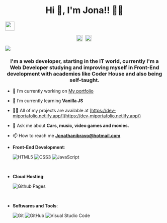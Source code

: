 <h1 align="center">Hi 👋, I'm Jona!! 🧑‍💻</h1> <img src="https://github.com/TheDudeThatCode/TheDudeThatCode/blob/master/Assets/Hi.gif" width="29px">
<p align="center">
<a href="[https://twitter.com/apoorv__tyagi](https://twitter.com/jonathanibravo)" target="blank"><img align="center" src="https://cdn.jsdelivr.net/npm/simple-icons@3.0.1/icons/twitter.svg" alt="apoorv__tyagi" height="20" width="20" /></a>&nbsp;
<a href="https://linkedin.com/in/jonathanibravo/" target="blank"><img align="center" src="https://cdn.jsdelivr.net/npm/simple-icons@3.0.1/icons/linkedin.svg" alt="apoorvtyagi" height="20" width="20" /></a>&nbsp
</p>

![]([https://camo.githubusercontent.com/992babdffd8c74a1502de375fbdf7e4d54773242/68747470733a2f2f6d656469612e67697068792e636f6d2f6d656469612f53576f536b4e36447854737a71494b4571762f67697068792e676966](https://github.com/JonathanIBravo/Jonathanibravo/blob/main/%C2%A1bienvenido%20peque%C3%B1%C3%ADn!.jpg))

<h3 align="center">I'm a web developer, starting in the IT world, currently I'm a Web Developer studying and improving myself in Front-End development with academies like Coder House and also being self-taught.</h3>

- 🔭 I’m currently working on [My portfolio](https://jonathanibravo.github.io/mi-portafolio/)

- 🌱 I’m currently learning **Vanilla JS**

- 👨‍💻 All of my projects are available at [https://dev-miportafolio.netlify.app/](https://dev-miportafolio.netlify.app/)

- 💬 Ask me about **Cars, music, video games and movies.**

- 📫 How to reach me **Jonathanibravo@hotmail.com**

- **Front-End Development**:

   ![HTML5](https://img.shields.io/badge/HTML5%20-%23E34F26.svg?style=for-the-badge&logo=html5&logoColor=white)
   ![CSS3](https://img.shields.io/badge/CSS%20-%231572B6.svg?style=for-the-badge&logo=css3&logoColor=white)
   ![JavaScript](https://img.shields.io/badge/JavaScript%20-%23F7DF1E.svg?style=for-the-badge&logo=javascript&logoColor=black)

<br>

- **Cloud Hosting**:

    ![Github Pages](https://img.shields.io/badge/GitHub%20Pages-%23327FC7.svg?style=for-the-badge&logo=github&logoColor=white)
    
<br>

- **Softwares and Tools**:

    ![Git](https://img.shields.io/badge/git-%23F05033.svg?style=for-the-badge&logo=git&logoColor=white)
    ![GitHub](https://img.shields.io/badge/github-%23121011.svg?style=for-the-badge&logo=github&logoColor=white)
    ![Visual Studio Code](https://img.shields.io/badge/Visual%20Studio%20Code-0078d7.svg?style=for-the-badge&logo=visual-studio-code&logoColor=white)
   

